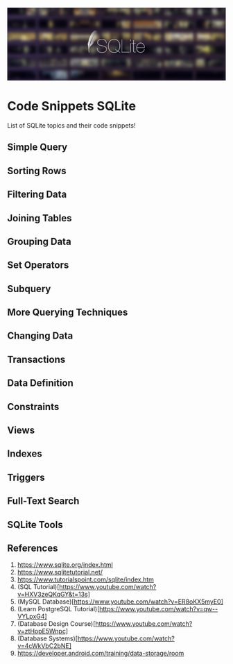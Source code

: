 ![alt text](https://github.com/Singularity-Coder/Code-Snippets-SQLite/blob/main/assets/banner_sqlitee.png)
# Code Snippets SQLite
List of SQLite topics and their code snippets!

## Simple Query

## Sorting Rows

## Filtering Data

## Joining Tables

## Grouping Data

## Set Operators

## Subquery

## More Querying Techniques

## Changing Data

## Transactions

## Data Definition

## Constraints

## Views

## Indexes

## Triggers

## Full-Text Search

## SQLite Tools

## References
1. https://www.sqlite.org/index.html
2. https://www.sqlitetutorial.net/
3. https://www.tutorialspoint.com/sqlite/index.htm
4. (SQL Tutorial)[https://www.youtube.com/watch?v=HXV3zeQKqGY&t=13s]
5. (MySQL Database)[https://www.youtube.com/watch?v=ER8oKX5myE0]
6. (Learn PostgreSQL Tutorial)[https://www.youtube.com/watch?v=qw--VYLpxG4]
7. (Database Design Course)[https://www.youtube.com/watch?v=ztHopE5Wnpc]
8. (Database Systems)[https://www.youtube.com/watch?v=4cWkVbC2bNE]
9. https://developer.android.com/training/data-storage/room
